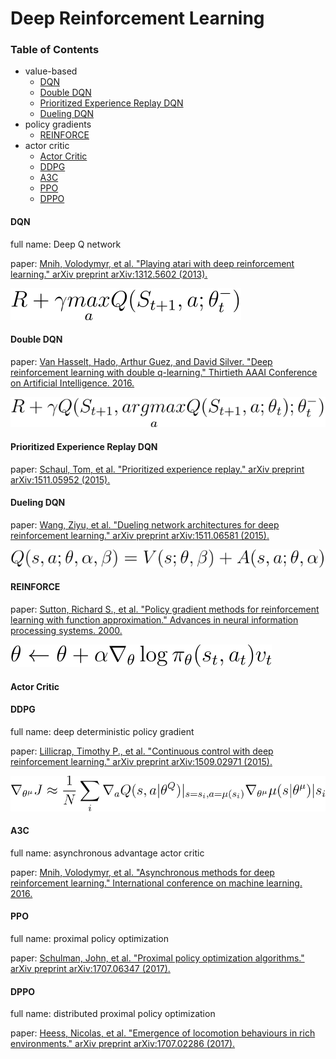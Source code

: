 # Deep Reinforcement Learning

### Table of Contents
- value-based
  - <a href="#DQN">DQN</a>
  - <a href="#DoubleDQN">Double DQN</a>
  - <a href="#PrioritizedExperienceReplayDQN">Prioritized Experience Replay DQN</a>
  - <a href="#DuelingDQN">Dueling DQN</a>
- policy gradients
  - <a href="#REINFORCE">REINFORCE</a>
- actor critic
  - <a href="#ActorCritic">Actor Critic</a>
  - <a href="#DDPG">DDPG</a>
  - <a href="#A3C">A3C</a>
  - <a href="#PPO">PPO</a>
  - <a href="#DPPO">DPPO</a>

#### <a name="DQN">DQN</a>
full name: Deep Q network

paper: [Mnih, Volodymyr, et al. "Playing atari with deep reinforcement learning." arXiv preprint arXiv:1312.5602 (2013).](https://arxiv.org/pdf/1312.5602.pdf\))

![DQN](https://github.com/YunlianMoon/AILibrary/blob/master/ReinforcementLearning/images/DQN.svg "DQN")

#### <a name="DoubleDQN">Double DQN</a>
paper: [Van Hasselt, Hado, Arthur Guez, and David Silver. "Deep reinforcement learning with double q-learning." Thirtieth AAAI Conference on Artificial Intelligence. 2016.](https://www.aaai.org/ocs/index.php/AAAI/AAAI16/paper/download/12389/11847)

![DoubleDQN](https://github.com/YunlianMoon/AILibrary/blob/master/ReinforcementLearning/images/DoubleDQN.svg "DoubleDQN")

#### <a name="PrioritizedExperienceReplayDQN">Prioritized Experience Replay DQN</a>
paper: [Schaul, Tom, et al. "Prioritized experience replay." arXiv preprint arXiv:1511.05952 (2015).](https://arxiv.org/pdf/1511.05952.pdf)

#### <a name="DuelingDQN">Dueling DQN</a>
paper: [Wang, Ziyu, et al. "Dueling network architectures for deep reinforcement learning." arXiv preprint arXiv:1511.06581 (2015).](https://arxiv.org/pdf/1511.06581.pdf)

![DuelingDQN](https://github.com/YunlianMoon/AILibrary/blob/master/ReinforcementLearning/images/DuelingDQN.svg "DuelingDQN")

#### <a name="REINFORCE">REINFORCE</a>
paper: [Sutton, Richard S., et al. "Policy gradient methods for reinforcement learning with function approximation." Advances in neural information processing systems. 2000.](http://papers.nips.cc/paper/1713-policy-gradient-methods-for-reinforcement-learning-with-function-approximation.pdf)

![REINFORCE](https://github.com/YunlianMoon/AILibrary/blob/master/ReinforcementLearning/images/REINFORCE.svg "REINFORCE")

#### <a name="ActorCritic">Actor Critic</a>

#### <a name="DDPG">DDPG</a>
full name: deep deterministic policy gradient

paper: [Lillicrap, Timothy P., et al. "Continuous control with deep reinforcement learning." arXiv preprint arXiv:1509.02971 (2015).](https://arxiv.org/pdf/1509.02971.pdf)

![DDPG](https://github.com/YunlianMoon/AILibrary/blob/master/ReinforcementLearning/images/DDPG.svg "DDPG")

#### <a name="A3C">A3C</a>
full name: asynchronous advantage actor critic

paper: [Mnih, Volodymyr, et al. "Asynchronous methods for deep reinforcement learning." International conference on machine learning. 2016.](http://proceedings.mlr.press/v48/mniha16.pdf)

#### <a name="PPO">PPO</a>
full name: proximal policy optimization

paper: [Schulman, John, et al. "Proximal policy optimization algorithms." arXiv preprint arXiv:1707.06347 (2017).](https://arxiv.org/pdf/1707.06347.pdf)

#### <a name="DPPO">DPPO</a>
full name: distributed proximal policy optimization

paper: [Heess, Nicolas, et al. "Emergence of locomotion behaviours in rich environments." arXiv preprint arXiv:1707.02286 (2017).](https://arxiv.org/pdf/1707.02286.pdf)


